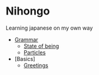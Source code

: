 # Nihongo

Learning japanese on my own way

- [Grammar](./grammar/README.md)
  - [State of being](./grammar/state-of-being.md)
  - [Particles](./grammar/particles.md)
- [Basics]
  - [Greetings](./basics/greetings.md)
